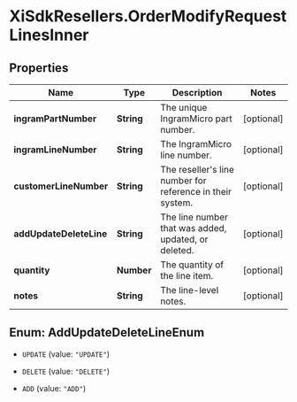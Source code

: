 # XiSdkResellers.OrderModifyRequestLinesInner

## Properties

Name | Type | Description | Notes
------------ | ------------- | ------------- | -------------
**ingramPartNumber** | **String** | The unique IngramMicro part number. | [optional] 
**ingramLineNumber** | **String** | The IngramMicro line number. | [optional] 
**customerLineNumber** | **String** | The reseller&#39;s line number for reference in their system. | [optional] 
**addUpdateDeleteLine** | **String** | The line number that was added, updated, or deleted. | [optional] 
**quantity** | **Number** | The quantity of the line item. | [optional] 
**notes** | **String** | The line-level notes. | [optional] 



## Enum: AddUpdateDeleteLineEnum


* `UPDATE` (value: `"UPDATE"`)

* `DELETE` (value: `"DELETE"`)

* `ADD` (value: `"ADD"`)





